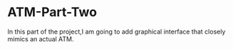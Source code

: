 # ATM-Part-Two

In this part of the project,I am going to add graphical interface that closely
mimics an actual ATM.
